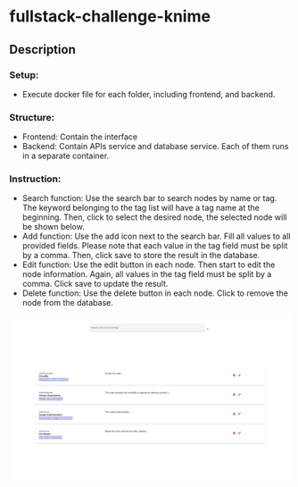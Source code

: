 # fullstack-challenge-knime

## Description

### Setup:
  - Execute docker file for each folder, including frontend, and backend. 

### Structure:
  - Frontend: Contain the interface
  - Backend: Contain APIs service and database service. Each of them runs in a separate container.

### Instruction: 
- Search function: Use the search bar to search nodes by name or tag. The keyword belonging to the tag list will have a tag name at the beginning. Then, click to select the desired node, the selected node will be shown below.  
-  Add function: Use the add icon next to the search bar. Fill all values to all provided fields. Please note that each value in the tag field must be split by a comma. Then, click save to store the result in the database.
-  Edit function: Use the edit button in each node. Then start to edit the node information. Again, all values in the tag field must be split by a comma. Click save to update the result. 
-  Delete function: Use the delete button in each node. Click to remove the node from the database. 


![UI](./imgs/interface.png "API UI")
